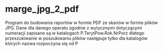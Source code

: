 # marge_jpg_2_pdf
Program do budowania raportów w formie PDF ze skanów w formie plików JPG. Dane dla danego operatu zgodnie z wytycznymi dotyczącymi numeracji zapisane są w katalogach P.TerytPow.Rok.NrPorz dlatego przeszukiwanie w poszukiwaniu plików następuje tylko dla katalogów których nazwa rozpoczyna się od P

